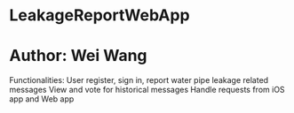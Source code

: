 # LeakageReportWebApp
# Author: Wei Wang

Functionalities:
User register, sign in, report water pipe leakage related messages
View and vote for historical messages
Handle requests from iOS app and Web app
